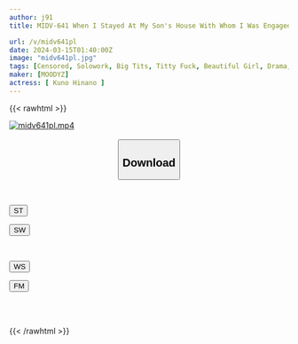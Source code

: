 ```yaml
---
author: j91
title: MIDV-641 When I Stayed At My Son's House With Whom I Was Engaged To Live Together... I Couldn't Resist The Temptation Of My Son's Girlfriend's Breasts Without Realizing It... I Had Sex Over And Over Again Until I Used Up 10 Condoms Per Box. Hina Kuno

url: /v/midv641pl
date: 2024-03-15T01:40:00Z
image: "midv641pl.jpg"
tags: [Censored, Solowork, Big Tits, Titty Fuck, Beautiful Girl, Drama, Cuckold	]
maker: [MOODYZ]
actress: [ Kuno Hinano ]
---
```



{{< rawhtml >}}

<div class="video" data-videoid="MAqL0p3XZpcmgje">
    <a href="javascript:;">
        <img src="/v/midv641pl/midv641pl.jpg" width="WIDTH" height="HEIGHT" alt="midv641pl.mp4" loading="lazy">
    </a>
</div>

<script type="text/javascript" src="https://j91.asia/asset/on-demand-st.js"></script>

<br>
  <link rel="stylesheet" href="https://j91.asia/asset/bs5.css">
  
  <center>
  <button class="btn btn-primary" type="button" data-bs-toggle="collapse" data-bs-target=".multi-collapse" aria-expanded="false" aria-controls="multiCollapseExample1 multiCollapseExample2"><h2>Download</h2></button></center>
</p>
<div class="row">
  <div class="col">
    <div class="collapse multi-collapse" id="multiCollapseExample1">
      <div class="card card-body">
	      	      <br>
<div class="buttons">  
<p><a href="https://streamtape.to/v/MAqL0p3XZpcmgje" target="_blank"><button class="btn-hover color-3"><i class="fa fa-download"></i> ST</button></a></p>
<p><a href="https://cdnwish.com/cjvaqv0ninqn" target="_blank"><button class="btn-hover color-2"><i class="fa fa-download"></i> SW</button></a></p></div>
    </div>
  </div>
</div>
  <div class="col">
    <div class="collapse multi-collapse" id="multiCollapseExample2">
      <div class="card card-body">
	      <br>
<div class="buttons">
<p><a href="javascript:;"><button class="btn-hover color-9"><i class="fa fa-download"></i> WS</button></a></p>
<p><a href="javascript:;"><button class="btn-hover color-8"><i class="fa fa-download"></i> FM</button></a></p></div>
<br><br>
      </div>
    </div>
  </div>
</div>

{{< /rawhtml >}}
